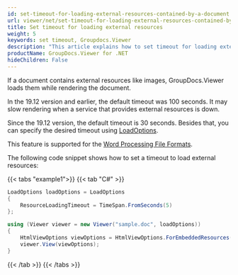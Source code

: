 ```yaml
---
id: set-timeout-for-loading-external-resources-contained-by-a-document
url: viewer/net/set-timeout-for-loading-external-resources-contained-by-a-document
title: Set timeout for loading external resources
weight: 5
keywords: set timeout, Groupdocs.Viewer
description: "This article explains how to set timeout for loading external resources contained by a document with GroupDocs.Viewer within your .NET applications."
productName: GroupDocs.Viewer for .NET
hideChildren: False
---
```

If a document contains external resources like images, GroupDocs.Viewer loads them while rendering the document.

In the 19.12 version and earlier, the default timeout was 100 seconds. It may slow rendering when a service that provides external resources is down.

Since the 19.12 version, the default timeout is 30 seconds. Besides that, you can specify the desired timeout using [LoadOptions](https://reference.groupdocs.com/viewer/net/groupdocs.viewer.options/loadoptions).

This feature is supported for the [Word Processing File Formats](https://docs.fileformat.com/word-processing/).

The following code snippet shows how to set a timeout to load external resources:

{{< tabs "example1">}}
{{< tab "C#" >}}
```cs
LoadOptions loadOptions = LoadOptions 
{
    ResourceLoadingTimeout = TimeSpan.FromSeconds(5)
};

using (Viewer viewer = new Viewer("sample.doc", loadOptions))
{
    HtmlViewOptions viewOptions = HtmlViewOptions.ForEmbeddedResources();
    viewer.View(viewOptions);
}
```
{{< /tab >}}
{{< /tabs >}}
